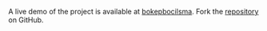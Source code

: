 A live demo of the project is available at [bokepbocilsma](https://bokepbocilsma.pages.dev).
Fork the [repository](https://github.com/isderific) on GitHub.
